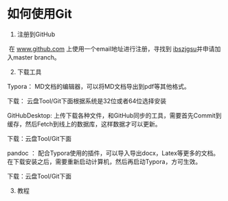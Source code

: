 # 如何使用Git



1. 注册到GitHub

​       在 www.github.com 上使用一个email地址进行注册，寻找到 [ibszjgsu](https://github.com/ibszjgsu)并申请加入master branch。

2. 下载工具

Typora： MD文档的编辑器，可以将MD文档导出到pdf等其他格式。

下载： 云盘Tool/Git下面根据系统是32位或者64位选择安装 

GitHubDesktop: 上传下载各种文件，和GitHub同步的工具，需要首先Commit到缓存，然后Fetch到线上的数据库，这样数据才可以更新。

下载：云盘Tool/Git下面

pandoc ： 配合Typora使用的插件，可以导入导出docx，Latex等更多的文档。在下载安装之后，需要重新启动计算机，然后再启动Typora，方可生效。

下载：云盘Tool/Git下面

3. 教程